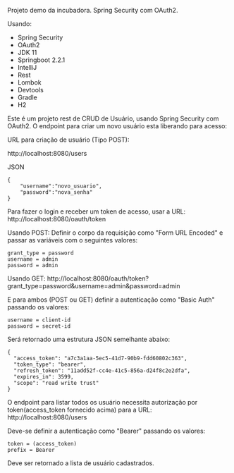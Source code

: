 Projeto demo da incubadora. Spring Security com OAuth2.

Usando:

* Spring Security
* OAuth2
* JDK 11
* Springboot 2.2.1
* IntelliJ
* Rest
* Lombok
* Devtools
* Gradle
* H2
 
 
Este é um projeto rest de CRUD de Usuário, usando Spring Security com OAuth2. O endpoint para criar um novo usuário
esta liberando para acesso:

<p>URL para criação de usuário (Tipo POST):</p>
http://localhost:8080/users

JSON
```
{
	"username":"novo_usuario",
	"password":"nova_senha"
}
```

Para fazer o login e receber um token de acesso, usar a URL: 
http://localhost:8080/oauth/token

Usando POST: 
Definir o corpo da requisição como "Form URL Encoded" e passar as variáveis com o seguintes valores:
```
grant_type = password
username = admin
password = admin
```

Usando GET: 
http://localhost:8080/oauth/token?grant_type=password&username=admin&password=admin

E para ambos (POST ou GET) definir a autenticação como "Basic Auth" passando os valores:
```
username = client-id
password = secret-id
```

Será retornado uma estrutura JSON semelhante abaixo:<p>
```
{
  "access_token": "a7c3a1aa-5ec5-41d7-90b9-fdd60802c363",
  "token_type": "bearer",
  "refresh_token": "11add52f-cc4e-41c5-856a-d24f8c2e2dfa",
  "expires_in": 3599,
  "scope": "read write trust"
}
```

O endpoint para listar todos os usuário necessita autorização por token(access_token fornecido acima) para a URL: 
http://localhost:8080/users

Deve-se definir a autenticação como "Bearer" passando os valores: 
```
token = (access_token)
prefix = Bearer
```
Deve ser retornado a lista de usuário cadastrados.
